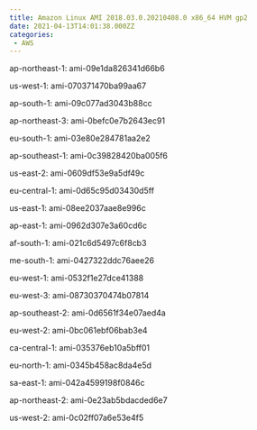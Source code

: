```yaml
---
title: Amazon Linux AMI 2018.03.0.20210408.0 x86_64 HVM gp2
date: 2021-04-13T14:01:38.000ZZ
categories:
 - AWS
---
```


ap-northeast-1: ami-09e1da826341d66b6

us-west-1: ami-070371470ba99aa67

ap-south-1: ami-09c077ad3043b88cc

ap-northeast-3: ami-0befc0e7b2643ec91

eu-south-1: ami-03e80e284781aa2e2

ap-southeast-1: ami-0c39828420ba005f6

us-east-2: ami-0609df53e9a5df49c

eu-central-1: ami-0d65c95d03430d5ff

us-east-1: ami-08ee2037aae8e996c

ap-east-1: ami-0962d307e3a60cd6c

af-south-1: ami-021c6d5497c6f8cb3

me-south-1: ami-0427322ddc76aee26

eu-west-1: ami-0532f1e27dce41388

eu-west-3: ami-08730370474b07814

ap-southeast-2: ami-0d6561f34e07aed4a

eu-west-2: ami-0bc061ebf06bab3e4

ca-central-1: ami-035376eb10a5bff01

eu-north-1: ami-0345b458ac8da4e5d

sa-east-1: ami-042a4599198f0846c

ap-northeast-2: ami-0e23ab5bdacded6e7

us-west-2: ami-0c02ff07a6e53e4f5

